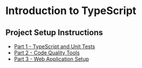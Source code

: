 # Introduction to TypeScript

## Project Setup Instructions

- [Part 1 - TypeScript and Unit Tests](01_Setup/01_UnitTest.md)
- [Part 2 - Code Quality Tools](01_Setup/02_CodeQuality.md)
- [Part 3 - Web Application Setup](01_Setup/03_Web.md)
